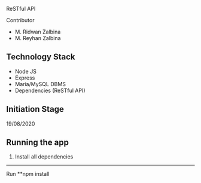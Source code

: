 ReSTful API

Contributor
- M. Ridwan Zalbina
- M. Reyhan Zalbina

## Technology Stack
- Node JS
- Express
- Maria/MySQL DBMS
- Dependencies (ReSTful API)

## Initiation Stage
19/08/2020

## Running the app
1. Install all dependencies
---
Run **npm install

